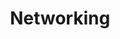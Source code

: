 ---
# Determines which item appears first on the schedule (lowest number (0) appears first)
sequence_id: 10

day: Tuesday, 11th

# Time of the event
time: 16:15 - 17:00

# Title of the event
title: "Networking"

# Speaker Info
# speaker: Michael Rabbat
# webpage: /organizers
# affil: Buzz University
# affil_link: https://buzz.edu
# affil2: Buzz University
# affil2_link: https://buzz.edu

# Image
# img: ../other/mike.jpg
# img_link: https://ai.meta.com/people/1148536089838617/michael-rabbat/
---